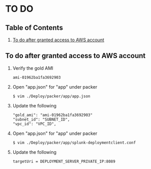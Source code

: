 # TO DO

## Table of Contents

1. [To do after granted access to AWS account](#to-do-after-granted-access-to-aws-account)

## To do after granted access to AWS account

1. Verify the gold AMI

   ```
   ami-01962ba1fa3692903
   ```
   
1. Open "app.json" for "app" under packer

   ```ShellSession
   $ vim ./Deploy/packer/app/app.json
   ```

1. Update the following

   ```
   "gold_ami": "ami-01962ba1fa3692903"
   "subnet_id": "SUBNET_ID",
   "vpc_id": "VPC_ID",
   ```

1. Open "app.json" for "app" under packer

   ```ShellSession
   $ vim ./Deploy/packer/app/splunk-deploymentclient.conf
   ```

1. Update the following

   ```
   targetUri = DEPLOYMENT_SERVER_PRIVATE_IP:8089
   ```

